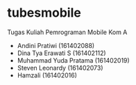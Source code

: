 # tubesmobile
Tugas Kuliah Pemrograman Mobile Kom A

- Andini Pratiwi (161402088)
- Dina Tya Erawati S (161402112)
- Muhammad Yuda Pratama (161402019)
- Steven Leonardy (161402073)
- Hamzali (161402016)
